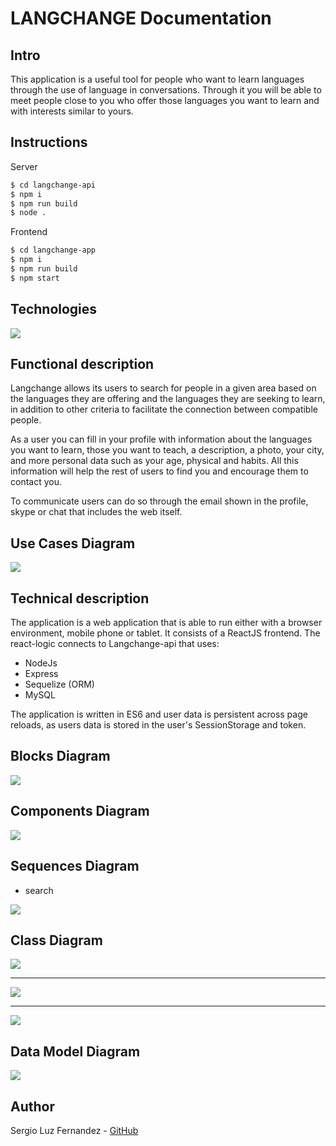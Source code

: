 # LANGCHANGE Documentation

## Intro

This application is a useful tool for people who want to learn languages through the use of language in conversations. Through it you will be able to meet people close to you who offer those languages you want to learn and with interests similar to yours.

<!-- ### Screen Shots

![](images/full-home-side.png)
![](images/collection-side.png)
![](images/spectate-side.png) -->

## Instructions

Server

```bash
$ cd langchange-api
$ npm i
$ npm run build
$ node .
```

Frontend

```bash
$ cd langchange-app
$ npm i
$ npm run build
$ npm start
```

## Technologies

![](images/technologies.jpg)

## Functional description

Langchange allows its users to search for people in a given area based on the languages they are offering and the languages they are seeking to learn, in addition to other criteria to facilitate the connection between compatible people.

As a user you can fill in your profile with information about the languages you want to learn, those you want to teach, a description, a photo, your city, and more personal data such as your age, physical and habits.  All this information will help the rest of users to find you and encourage them to contact you.

To communicate users can do so through the email shown in the profile, skype or chat that includes the web itself. 

## Use Cases Diagram

![](images/use-cases.jpg)



## Technical description

The application is a web application that is able to run either with a browser environment, mobile phone or tablet. It consists of a ReactJS frontend. The react-logic connects to Langchange-api that uses:

- NodeJs
- Express
- Sequelize (ORM)
- MySQL

The application is written in ES6 and user data is persistent across page reloads, as users data is stored in the user's SessionStorage and token.  

## Blocks Diagram

![](images/blocks-diagram.jpg)

## Components Diagram

![](images/Component-diagram.jpg)

## Sequences Diagram

- search

![](images/Search-users.jpg)

## Class Diagram

![](images/class-diagram1.jpg) 
***

![](images/class-diagram2.jpg) 

***
![](images/class-diagram3.jpg) 

## Data Model Diagram

![](images/data-model.jpg) 

## Author

Sergio Luz Fernandez - [GitHub](https://github.com/sergioluz90)